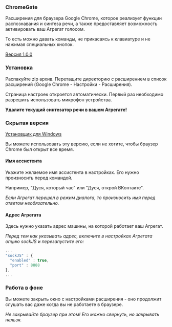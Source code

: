 ### ChromeGate
Расширения для браузера Google Chrome, которое реализует функции распознавания и синтеза речи, а также предоставляет возможность активировать ваш Агрегат голосом.

То есть можно давать команды, не прикасаясь к клавиатуре и не нажимая специальных кнопок.

[Версия 1.0.0](https://www.dropbox.com/s/yd62v2oqa7o5prr/chromegate-1.0.0.zip)

### Установка
Распакуйте zip архив. Перетащите директорию с расширением в список расширений (Google Chrome - Настройки - Расширения).

Страница настроек откроется автоматически. Первый раз необходимо разрешить использовать микрофон устройства.

**Удалите текущий синтезатор речи в вашем Агрегате!**

### Скрытая версия
[Установщик для Windows](https://drive.google.com/file/d/0B1eej83izzfvWDlrYUV2QW9HcTA/view)

Вы можете использовать эту версию, если не хотите, чтобы браузер Chrome был открыт все время.

#### Имя ассистента
Укажите желаемое имя ассистента в настройках. Его нужно произносить перед командой.

Например, "Дуся, который час" или "Дуся, открой ВКонтакте".

_Если Агрегат перешел в режим диалога, то произносить имя перед ответом необязательно._

#### Адрес Агрегата
Здесь нужно указать адрес машины, на которой работает ваш Агрегат.

_Перед тем как указывать адрес, включите в настройках Агрегата опцию sockJS и перезапустите его:_

```javascript
...
"sockJS" : {
  "enabled" : true,
  "port" : 8888
},
...
```

### Работа в фоне
Вы можете закрыть окно с настройками расширения - оно продолжит слушать вас даже когда вы не работаете в браузере.

_Не закрывайте браузер при этом! Его можно свернуть, но закрывать нельзя._